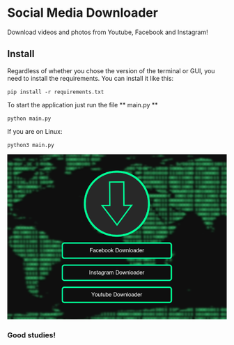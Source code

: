 # Social Media Downloader
 Download videos and photos from Youtube, Facebook and Instagram!

## Install
Regardless of whether you chose the version of the terminal or GUI, you need to install the requirements. You can install it like this:
```
pip install -r requirements.txt
```

To start the application just run the file ** main.py **
```
python main.py
```
If you are on Linux:
```
python3 main.py
```
![GUI App](./app.png)

### Good studies!
